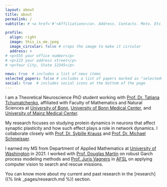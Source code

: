 ```yaml
---
layout: about
title: about
permalink: /
subtitle: # <a href='#'>Affiliations</a>. Address. Contacts. Moto. Etc.

profile:
  align: right
  image: this_is_me.jpeg
  image_circular: false # crops the image to make it circular
  address: >
# <p>555 your office number</p>
# <p>123 your address street</p>
# <p>Your City, State 12345</p>

news: true  # includes a list of news items
selected_papers: false # includes a list of papers marked as "selected={true}"
social: true  # includes social icons at the bottom of the page
---
```


I am a Theoretical Neuroscience PhD student working with [Prof. Dr. Tatjana Tchumatchenko](http://tchumatchenko.de/), affiliated with Faculty of Mathematics and Natural Sciences at [University of Bonn](https://www.uni-bonn.de/en), [University of Bonn Medical Center](https://www.ukbonn.de/forschung/), and [University of Mainz Medical Center](https://www.unimedizin-mainz.de/forschung/uebersicht.html).

My research focuses on studying protein dynamics in neurons that affect synaptic plasticity and how such effect plays a role in network dynamics. I collaborate closely with [Prof. Dr. Sybille Krauss](https://biologie-uni-siegen.de/?mitarbeiter=prof-dr-sybille-krauss) and [Prof. Dr. Michael Schmeisser](https://www.unimedizin-mainz.de/anatomie/schmeisser-lab.html?L=1).

I earned my MS from Department of Applied Mathematics at [University of Washington](https://amath.washington.edu) in 2021. I worked with [Prof. Douglas Martin](https://stat.uw.edu/about-us/people/doug-martin) on robust Garch process modeling methods and [Prof. Juris Vagners](https://www.aa.washington.edu/people/faculty/vagners) in [AFSL](https://sites.uw.edu/afsl/) on applying computer vision to search and rescue missions.

You can know more about my current and past research in the [research]({% link _pages/research.md %}) section.